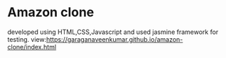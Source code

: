 # Amazon  clone

developed using HTML,CSS,Javascript and used jasmine framework for testing.
view:https://garaganaveenkumar.github.io/amazon-clone/index.html
